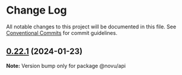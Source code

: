 # Change Log

All notable changes to this project will be documented in this file.
See [Conventional Commits](https://conventionalcommits.org) for commit guidelines.

## [0.22.1](https://github.com/ras-devops/novu/compare/v1.5.5...v0.22.1) (2024-01-23)

**Note:** Version bump only for package @novu/api
